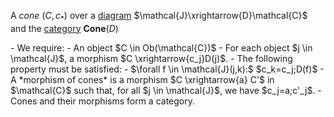 A *cone* $(C,c_*)$ over a [diagram](/docs/math/defs/diagram.qmd) 
$\mathcal{J}\xrightarrow{D}\mathcal{C}$ and the 
[category](/docs/math/defs/cat.qmd) $\mathbf{Cone}(D)$

<div id="cone"/></div>
-  We require:
    - An object $C \in Ob(\mathcal{C})$
    - For each object $j \in \mathcal{J}$, a morphism $C \xrightarrow{c_j}D(j)$.
- The following property must be satisfied:
    - $\forall f \in \mathcal{J}(j,k):$ $c_k=c_j;D(f)$
- A *morphism of cones* is a morphism $C \xrightarrow{a} C'$ in 
  $\mathcal{C}$ such that, for all $j \in \mathcal{J}$, we have $c_j=a;c'_j$.
- Cones and their morphisms form a category.

